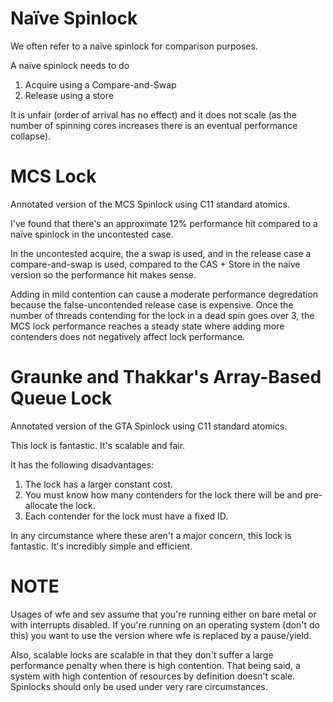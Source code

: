 
Naïve Spinlock
==============

We often refer to a naïve spinlock for comparison purposes.

A naïve spinlock needs to do
1. Acquire using a Compare-and-Swap
2. Release using a store

It is unfair (order of arrival has no effect) and it does not scale (as the
number of spinning cores increases there is an eventual performance collapse).

MCS Lock
========

Annotated version of the MCS Spinlock using C11 standard atomics.

I've found that there's an approximate 12% performance hit compared to a naïve
spinlock in the uncontested case.

In the uncontested acquire, the a swap is used, and in the release case a
compare-and-swap is used, compared to the CAS + Store in the naïve version so
the performance hit makes sense.

Adding in mild contention can cause a moderate performance degredation because
the false-uncontended release case is expensive. Once the number of threads
contending for the lock in a dead spin goes over 3, the MCS lock performance
reaches a steady state where adding more contenders does not negatively affect
lock performance.


Graunke and Thakkar's Array-Based Queue Lock
============================================

Annotated version of the GTA Spinlock using C11 standard atomics.

This lock is fantastic. It's scalable and fair.

It has the following disadvantages:

1. The lock has a larger constant cost.
2. You must know how many contenders for the lock there will be and
   pre-allocate the lock.
3. Each contender for the lock must have a fixed ID.

In any circumstance where these aren't a major concern, this lock is fantastic.
It's incredibly simple and efficient.

NOTE
====

Usages of wfe and sev assume that you're running either on bare metal or with
interrupts disabled. If you're running on an operating system (don't do this)
you want to use the version where wfe is replaced by a pause/yield.


Also, scalable locks are scalable in that they don't suffer a large performance
penalty when there is high contention. That being said, a system with high
contention of resources by definition doesn't scale. Spinlocks should only be
used under very rare circumstances.
